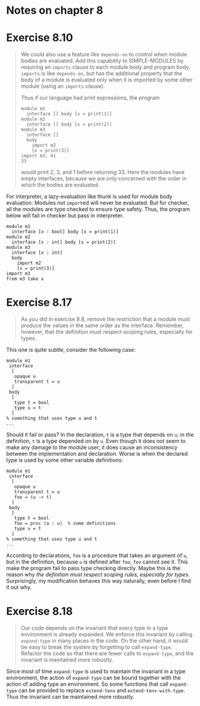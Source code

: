 Notes on chapter 8
==================

# Exercise 8.10

> We could also use a feature like `depends-on` to control when module bodies
> are evaluated. Add this capability to SIMPLE-MODULES by requiring an `imports`
> clause to each module body and program body. `imports` is like `depends-on`,
> but has the additional property that the body of a module is evaluated only
> when it is imported by some other module (using an `imports` clause).
>
> Thus if our language had print expressions, the program
>
> ``` racket
> module m1
>   interface [] body [x = print(1)]
> module m2
>   interface [] body [x = print(2)]
> module m3
>   interface []
>   body
>     import m2
>     [x = print(3)]
> import m3, m1
> 33
> ```
>
> would print 2, 3, and 1 before returning 33. Here the modules have empty
> interfaces, because we are only concerned with the order in which the bodies
> are evaluated.

For interpreter, a lazy-evaluation like thunk is used for module body
evaluation. Modules not `import`ed will never be evaluated. But for checker, all
the modules are type checked to ensure type safety. Thus, the program below will
fail in checker but pass in interpreter.

``` racket
module m1
  interface [x : bool] body [x = print(1)]
module m2
  interface [x : int] body [x = print(2)]
module m3
  interface [x : int]
  body
    import m2
    [x = print(3)]
import m3
from m3 take x
```

# Exercise 8.17

> As you did in exercise 8.8, remove the restriction that a module must produce
> the values in the same order as the interface. Remember, however, that the
> definition must respect scoping rules, especially for types.

This one is quite subtle, consider the following case:

``` racket
module m1
 interface
  [
   opaque u
   transparent t = u
  ]
 body
  [
   type t = bool
   type u = t
  ]
% something that uses type u and t
...
```

Should it fail or pass? In the declaration, `t` is a type that depends on `u`;
in the definition, `t` is a type depended on by `u`. Even though it does not
seem to make any damage to the module user, it does cause an inconsistency
between the implementation and declaration. Worse is when the declared type is
used by some other variable definitions:

``` racket
module m1
 interface
  [
   opaque u
   transparent t = u
   foo = (u -> t)
  ]
 body
  [
   type t = bool
   foo = proc (a : u)  % some definitions
   type u = t
  ]
% something that uses type u and t
...
```

According to declarations, `foo` is a procedure that takes an argument of `u`,
but in the definition, because `u` is defined after `foo`, `foo` cannot see
it. This make the program fail to pass type checking directly. Maybe this is the
reason why *the definition must respect scoping rules, especially for
types*. Surprisingly, my modification behaves this way naturally, even before I
find it out why.

# Exercise 8.18

> Our code depends on the invariant that every type in a type environment is
> already expanded. We enforce this invariant by calling `expand-type` in many
> places in the code. On the other hand, it would be easy to break the system by
> forgetting to call `expand-type`. Refactor the code so that there are fewer
> calls to `expand-type`, and the invariant is maintained more robustly.

Since most of time `expand-type` is used to maintain the invariant in a type
environment, the action of `expand-type` can be bound together with the action
of adding type an environment. So some functions that call `expand-type` can be
provided to replace `extend-tenv` and `extend-tenv-with-type`. Thus the
invariant can be maintained more robustly.
